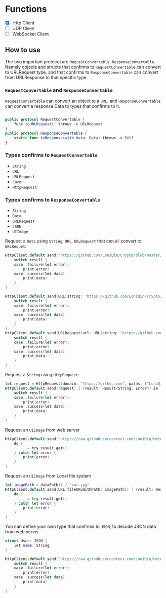 # Functions
- [x] Http Client
- [ ] UDP Client
- [ ] WebSocket Client

 ## How to use
 The two important protocol are `RequestConvertable`, `ResponseConvertable`. Namely objects and structs that confirms to `RequestConvertable` can convert to URLRequest type, and that confirms to `ResponseConvertable` can convert from URLResponse to that specific type. 
 ### `RequestConvertable` and `ResponseConvertable`
 `RequestConvertable` can convert an object to a `URL`, and `ResponseConvertable` can convert a response Data to types that confirms to it.
 ```swift
 
 public protocol RequestConvertable {
     func toURLRequest() throws -> URLRequest
 }
 public protocol ResponseConvertable {
     static func toResponse(with data: Data) throws -> Self
 }

 ```
 ### Types confirms to `RequestConvertable`
 * `String`
 * `URL`
 * `URLRequest`
 * `Form`
 * `HttpRequest`
 
 ### Types confirms to `ResponseConvertable`
 * `String`
 * `Data`
 * `URLRequest`
 * `JSON`
 * `UIImage`
 
Request a `Data` using `String`, `URL`, `URLRequest` that can all convert to `URLRequet`:
```swift
HttpClient.default.send("https://github.com/LoniQin/Crypto/blob/master/README.md") { (result: Result<Data, Error>) in
    switch result {
    case .failure(let error):
        print(error)
    case .success(let data):
        print(data)
    }
}

HttpClient.default.send(URL(string: "https://github.com/LoniQin/Crypto/blob/master/README.md")!) { (result: Result<Data, Error>) in
    switch result {
    case .failure(let error):
        print(error)
    case .success(let data):
        print(data)
    }
}
HttpClient.default.send(URLRequest(url: URL(string: "https://github.com/LoniQin/Crypto/blob/master/README.md")!)) { (result: Result<Data, Error>) in
    switch result {
    case .failure(let error):
        print(error)
    case .success(let data):
        print(data)
    }
}
```

Request a `String` using `HttpRequest`:
```swift
let request = HttpRequest(domain: "https://github.com", paths: ["LoniQin", "Crypto", "blob", "master", "README.md"], method: .get)
HttpClient.default.send(request) { (result: Result<String, Error>) in
    switch result {
    case .failure(let error):
        print(error)
    case .success(let data):
        print(data)
    }
}
```


Request an `UIImage` from web server
```swift
HttpClient.default.send("https://raw.githubusercontent.com/LoniQin/Networking/master/Tests/mock_data/cat.jpg") { (result: Result<UIImage, Error>) in
    do {
        _ = try result.get()
    } catch let error {
        print(error)
    }
}
```

Request an `UIImage` from Local file system

```swift
let imagePath = dataPath() / "cat.jpg"
HttpClient.default.send(URL(fileURLWithPath: imagePath)) { (result: Result<UIImage, Error>) in
    do {
        _ = try result.get()
    } catch let error {
        print(error)
    }
}
```

You can define your own type that confirms to `JSON`, to decode JSON data from web server.

```swift
struct User: JSON {
    let name: String
}

HttpClient.default.send("https://raw.githubusercontent.com/LoniQin/Networking/master/Tests/data/mockUser.json") { (result: Result<User, Error>) in
    switch result {
    case .failure(let error):
        print(error)
    case .success(let data):
        print(data)
    }
}
```

